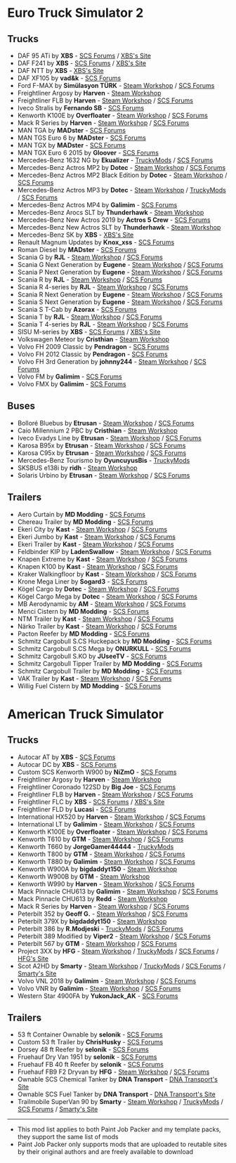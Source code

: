 # Euro Truck Simulator 2

## Trucks

* DAF 95 ATi by **XBS** - [SCS Forums](https://forum.scssoft.com/viewtopic.php?f=35&t=268236) / [XBS's Site](https://www.xbsmods.tk/ets2)
* DAF F241 by **XBS** - [SCS Forums](https://forum.scssoft.com/viewtopic.php?f=35&t=264917) / [XBS's Site](https://www.xbsmods.tk/ets2)
* DAF NTT by **XBS** - [XBS's Site](https://www.xbsmods.tk/ets2)
* DAF XF105 by **vad&k** - [SCS Forums](https://forum.scssoft.com/viewtopic.php?f=35&t=223465)
* Ford F-MAX by **Simülasyon TÜRK** - [Steam Workshop](https://steamcommunity.com/sharedfiles/filedetails/?id=1915802227) / [SCS Forums](https://forum.scssoft.com/viewtopic.php?f=35&t=274617)
* Freightliner Argosy by **Harven** - [Steam Workshop](https://steamcommunity.com/sharedfiles/filedetails/?id=2131434074)
* Freightliner FLB by **Harven** - [Steam Workshop](https://steamcommunity.com/sharedfiles/filedetails/?id=867655192) / [SCS Forums](https://forum.scssoft.com/viewtopic.php?t=228835)
* Iveco Stralis by **Fernando SB** - [SCS Forums](https://forum.scssoft.com/viewtopic.php?f=35&t=284965)
* Kenworth K100E by **Overfloater** - [Steam Workshop](https://steamcommunity.com/sharedfiles/filedetails/?id=1814887717) / [SCS Forums](https://forum.scssoft.com/viewtopic.php?f=207&t=274886)
* Mack R Series by **Harven** - [Steam Workshop](https://steamcommunity.com/sharedfiles/filedetails/?id=1465115042) / [SCS Forums](https://forum.scssoft.com/viewtopic.php?f=207&t=256935)
* MAN TGA by **MADster** - [SCS Forums](https://forum.scssoft.com/viewtopic.php?f=35&t=196526)
* MAN TGS Euro 6 by **MADster** - [SCS Forums](https://forum.scssoft.com/viewtopic.php?f=35&t=166544)
* MAN TGX by **MADster** - [SCS Forums](https://forum.scssoft.com/viewtopic.php?f=35&t=177409)
* MAN TGX Euro 6 2015 by **Gloover** - [SCS Forums](https://forum.scssoft.com/viewtopic.php?f=35&t=296252)
* Mercedes-Benz 1632 NG by **Ekualizer** - [TruckyMods](https://truckymods.io/euro-truck-simulator-2/trucks/mercedes-1632-ng) / [SCS Forums](https://forum.scssoft.com/viewtopic.php?f=35&t=305955)
* Mercedes-Benz Actros MP2 by **Dotec** - [Steam Workshop](https://steamcommunity.com/sharedfiles/filedetails/?id=2333621047) / [SCS Forums](https://forum.scssoft.com/viewtopic.php?f=35&t=289988)
* Mercedes-Benz Actros MP2 Black Edition by **Dotec** - [Steam Workshop](https://steamcommunity.com/sharedfiles/filedetails/?id=2335508587) / [SCS Forums](https://forum.scssoft.com/viewtopic.php?f=35&t=285438)
* Mercedes-Benz Actros MP3 by **Dotec** - [Steam Workshop](https://steamcommunity.com/sharedfiles/filedetails/?id=2462431555) / [TruckyMods](https://truckymods.io/euro-truck-simulator-2/trucks/mercedes-benz-actros-mp3) / [SCS Forums](https://forum.scssoft.com/viewtopic.php?f=35&t=294253)
* Mercedes-Benz Actros MP4 by **Galimim** - [SCS Forums](https://forum.scssoft.com/viewtopic.php?f=35&t=276682)
* Mercedes-Benz Arocs SLT by **Thunderhawk** - [Steam Workshop](https://steamcommunity.com/sharedfiles/filedetails/?id=741673588)
* Mercedes-Benz New Actros 2019 by **Actros 5 Crew** - [SCS Forums](https://forum.scssoft.com/viewtopic.php?f=35&t=287117)
* Mercedes-Benz New Actros SLT by **Thunderhawk** - [Steam Workshop](https://steamcommunity.com/sharedfiles/filedetails/?id=741673588)
* Mercedes-Benz SK by **XBS** - [XBS's Site](https://www.xbsmods.tk/ets2)
* Renault Magnum Updates by **Knox_xss** - [SCS Forums](https://forum.scssoft.com/viewtopic.php?f=35&t=194202)
* Roman Diesel by **MADster** - [SCS Forums](https://forum.scssoft.com/viewtopic.php?f=35&t=293953)
* Scania G by **RJL** - [Steam Workshop](https://steamcommunity.com/sharedfiles/filedetails/?id=2466514780) / [SCS Forums](https://forum.scssoft.com/viewtopic.php?f=35&t=299475)
* Scania G Next Generation by **Eugene** - [Steam Workshop](https://steamcommunity.com/sharedfiles/filedetails/?id=1764268887) / [SCS Forums](https://forum.scssoft.com/viewtopic.php?f=35&t=247941)
* Scania P Next Generation by **Eugene** - [Steam Workshop](https://steamcommunity.com/sharedfiles/filedetails/?id=1764268887) / [SCS Forums](https://forum.scssoft.com/viewtopic.php?f=35&t=247941)
* Scania R by **RJL** - [Steam Workshop](https://steamcommunity.com/sharedfiles/filedetails/?id=2466514780) / [SCS Forums](https://forum.scssoft.com/viewtopic.php?f=35&t=299473)
* Scania R 4-series by **RJL** - [Steam Workshop](https://steamcommunity.com/sharedfiles/filedetails/?id=2466514780) / [SCS Forums](https://forum.scssoft.com/viewtopic.php?f=35&t=299475)
* Scania R Next Generation by **Eugene** - [Steam Workshop](https://steamcommunity.com/sharedfiles/filedetails/?id=1764268887) / [SCS Forums](https://forum.scssoft.com/viewtopic.php?f=35&t=247941)
* Scania S Next Generation by **Eugene** - [Steam Workshop](https://steamcommunity.com/sharedfiles/filedetails/?id=1764268887) / [SCS Forums](https://forum.scssoft.com/viewtopic.php?f=35&t=247941)
* Scania S T-Cab by **Azorax** - [SCS Forums](https://forum.scssoft.com/viewtopic.php?f=35&t=294695)
* Scania T by **RJL** - [Steam Workshop](https://steamcommunity.com/sharedfiles/filedetails/?id=2466522174) / [SCS Forums](https://forum.scssoft.com/viewtopic.php?f=35&t=299474)
* Scania T 4-series by **RJL** - [Steam Workshop](https://steamcommunity.com/sharedfiles/filedetails/?id=2466522174) / [SCS Forums](https://forum.scssoft.com/viewtopic.php?f=35&t=299475)
* SISU M-series by **XBS** - [SCS Forums](https://forum.scssoft.com/viewtopic.php?f=35&t=257924) / [XBS's Site](https://www.xbsmods.tk/ets2)
* Volkswagen Meteor by **Cristhian** - [Steam Workshop](https://steamcommunity.com/sharedfiles/filedetails/?id=2232719369)
* Volvo FH 2009 Classic by **Pendragon** - [SCS Forums](https://forum.scssoft.com/viewtopic.php?f=35&t=197804)
* Volvo FH 2012 Classic by **Pendragon** - [SCS Forums](https://forum.scssoft.com/viewtopic.php?f=35&t=197804)
* Volvo FH 3rd Generation by **johnny244** - [Steam Workshop](https://steamcommunity.com/sharedfiles/filedetails/?id=2355498395) / [SCS Forums](https://forum.scssoft.com/viewtopic.php?f=35&t=290872)
* Volvo FM by **Galimim** - [SCS Forums](https://forum.scssoft.com/viewtopic.php?f=35&t=278044)
* Volvo FMX by **Galimim** - [SCS Forums](https://forum.scssoft.com/viewtopic.php?f=35&t=278044)

## Buses

* Bolloré Bluebus by **Etrusan** - [Steam Workshop](https://steamcommunity.com/sharedfiles/filedetails/?id=2411589278) / [SCS Forums](https://forum.scssoft.com/viewtopic.php?f=35&t=293498)
* Caio Millennium 2 PBC by **Cristhian** - [Steam Workshop](https://steamcommunity.com/sharedfiles/filedetails/?id=1601416070)
* Iveco Evadys Line by **Etrusan** - [Steam Workshop](https://steamcommunity.com/sharedfiles/filedetails/?id=1986485167) / [SCS Forums](https://forum.scssoft.com/viewtopic.php?f=35&t=291295)
* Karosa B95x by **Etrusan** - [Steam Workshop](https://steamcommunity.com/sharedfiles/filedetails/?id=2059274297) / [SCS Forums](https://forum.scssoft.com/viewtopic.php?f=35&t=291294)
* Karosa C95x by **Etrusan** - [Steam Workshop](https://steamcommunity.com/sharedfiles/filedetails/?id=2059274297) / [SCS Forums](https://forum.scssoft.com/viewtopic.php?f=35&t=291294)
* Mercedes-Benz Tourismo by **OyuncuyusBis** - [TruckyMods](https://truckymods.io/euro-truck-simulator-2/bus/mb-new-tourismo-2018)
* SKSBUS e138i by **ridh** - [Steam Workshop](https://steamcommunity.com/sharedfiles/filedetails/?id=2562917080)
* Solaris Urbino by **Etrusan** - [Steam Workshop](https://steamcommunity.com/sharedfiles/filedetails/?id=1893063436) / [SCS Forums](https://forum.scssoft.com/viewtopic.php?f=35&t=291296)

## Trailers

* Aero Curtain by **MD Modding** - [SCS Forums](https://forum.scssoft.com/viewtopic.php?f=36&t=259222)
* Chereau Trailer by **MD Modding** - [SCS Forums](https://forum.scssoft.com/viewtopic.php?f=36&t=259133)
* Ekeri City by **Kast** - [Steam Workshop](https://steamcommunity.com/sharedfiles/filedetails/?id=1430605250) / [SCS Forums](https://forum.scssoft.com/viewtopic.php?f=36&t=251460)
* Ekeri Jumbo by **Kast** - [Steam Workshop](https://steamcommunity.com/sharedfiles/filedetails/?id=1430605250) / [SCS Forums](https://forum.scssoft.com/viewtopic.php?f=36&t=251460)
* Ekeri Trailer by **Kast** - [Steam Workshop](https://steamcommunity.com/sharedfiles/filedetails/?id=1430605250) / [SCS Forums](https://forum.scssoft.com/viewtopic.php?f=36&t=251460)
* Feldbinder KIP by **LadenSwallow** - [Steam Workshop](https://steamcommunity.com/sharedfiles/filedetails/?id=1958469898) / [SCS Forums](https://forum.scssoft.com/viewtopic.php?f=36&t=279245)
* Knapen Extreme by **Kast** - [Steam Workshop](https://steamcommunity.com/sharedfiles/filedetails/?id=1709544505) / [SCS Forums](https://forum.scssoft.com/viewtopic.php?f=36&t=270442)
* Knapen K100 by **Kast** - [Steam Workshop](https://steamcommunity.com/sharedfiles/filedetails/?id=1709544505) / [SCS Forums](https://forum.scssoft.com/viewtopic.php?f=36&t=270442)
* Kraker Walkingfloor by **Kast** - [Steam Workshop](https://steamcommunity.com/sharedfiles/filedetails/?id=1431285928) / [SCS Forums](https://forum.scssoft.com/viewtopic.php?f=36&t=233975)
* Krone Mega Liner by **Sogard3** - [SCS Forums](https://forum.scssoft.com/viewtopic.php?f=36&t=260235)
* Kögel Cargo by **Dotec** - [Steam Workshop](https://steamcommunity.com/sharedfiles/filedetails/?id=2617651195) / [SCS Forums](https://forum.scssoft.com/viewtopic.php?f=36&t=303068)
* Kögel Cargo Mega by **Dotec** - [Steam Workshop](https://steamcommunity.com/sharedfiles/filedetails/?id=2617651195) / [SCS Forums](https://forum.scssoft.com/viewtopic.php?f=36&t=303068)
* MB Aerodynamic by **AM** - [Steam Workshop](https://steamcommunity.com/sharedfiles/filedetails/?id=2091516269) / [SCS Forums](https://forum.scssoft.com/viewtopic.php?f=36&t=268003)
* Menci Cistern by **MD Modding** - [SCS Forums](https://forum.scssoft.com/viewtopic.php?f=36&t=260010)
* NTM Trailer by **Kast** - [Steam Workshop](https://steamcommunity.com/sharedfiles/filedetails/?id=1431253303) / [SCS Forums](https://forum.scssoft.com/viewtopic.php?f=36&t=250206)
* Närko Trailer by **Kast** - [Steam Workshop](https://steamcommunity.com/sharedfiles/filedetails/?id=2100157424) / [SCS Forums](https://forum.scssoft.com/viewtopic.php?f=36&t=285206)
* Pacton Reefer by **MD Modding** - [SCS Forums](https://forum.scssoft.com/viewtopic.php?f=36&t=270164)
* Schmitz Cargobull S.CS Huckepack by **MD Modding** - [SCS Forums](https://forum.scssoft.com/viewtopic.php?f=36&t=231396)
* Schmitz Cargobull S.CS Mega by **ONURKULL** - [SCS Forums](https://forum.scssoft.com/viewtopic.php?f=36&t=293677)
* Schmitz Cargobull S.KO by **JUseeTV** - [SCS Forums](https://forum.scssoft.com/viewtopic.php?f=36&t=294962)
* Schmitz Cargobull Tipper Trailer by **MD Modding** - [SCS Forums](https://forum.scssoft.com/viewtopic.php?f=36&t=252290)
* Schmitz Cargobull Trailer by **MD Modding** - [SCS Forums](https://forum.scssoft.com/viewtopic.php?f=36&t=252193)
* VAK Trailer by **Kast** - [Steam Workshop](https://steamcommunity.com/sharedfiles/filedetails/?id=1443578012) / [SCS Forums](https://forum.scssoft.com/viewtopic.php?f=36&t=256559)
* Willig Fuel Cistern by **MD Modding** - [SCS Forums](https://forum.scssoft.com/viewtopic.php?f=36&t=270307)

# American Truck Simulator 

## Trucks

* Autocar AT by **XBS** - [SCS Forums](https://forum.scssoft.com/viewtopic.php?f=207&t=275163)
* Autocar DC by **XBS** - [SCS Forums](https://forum.scssoft.com/viewtopic.php?f=207&t=275163)
* Custom SCS Kenworth W900 by **NiZmO** - [SCS Forums](https://steamcommunity.com/sharedfiles/filedetails/?id=2448009922)
* Freightliner Argosy by **Harven** - [Steam Workshop](https://steamcommunity.com/sharedfiles/filedetails/?id=2113006265)
* Freightliner Coronado 122SD by **Big Joe** - [SCS Forums](https://forum.scssoft.com/viewtopic.php?f=207&t=285445)
* Freightliner FLB by **Harven** - [Steam Workshop](https://steamcommunity.com/sharedfiles/filedetails/?id=867643690) / [SCS Forums](https://forum.scssoft.com/viewtopic.php?f=207&t=228835)
* Freightliner FLC by **XBS** - [SCS Forums](https://forum.scssoft.com/viewtopic.php?f=207&t=282638) / [XBS's Site](https://www.xbsmods.tk/ats)
* Freightliner FLD by **Lucasi** - [SCS Forums](https://forum.scssoft.com/viewtopic.php?f=207&t=288179)
* International HX520 by **Harven** - [Steam Workshop](https://steamcommunity.com/sharedfiles/filedetails/?id=2559065735) / [SCS Forums](https://forum.scssoft.com/viewtopic.php?f=207&t=302587)
* International LT by **Galimim** - [Steam Workshop](https://steamcommunity.com/sharedfiles/filedetails/?id=1832865824) / [SCS Forums](https://forum.scssoft.com/viewtopic.php?f=207&t=272906)
* Kenworth K100E by **Overfloater** - [Steam Workshop](https://steamcommunity.com/sharedfiles/filedetails/?id=1815959194) / [SCS Forums](https://forum.scssoft.com/viewtopic.php?f=207&t=274886)
* Kenworth T610 by **GTM** - [Steam Workshop](https://steamcommunity.com/sharedfiles/filedetails/?id=1305493186) / [SCS Forums](https://forum.scssoft.com/viewtopic.php?f=207&t=250790)
* Kenworth T660 by **JorgeGamer44444** - [TruckyMods](https://truckymods.io/american-truck-simulator/trucks/kenworth-t660-2009)
* Kenworth T800 by **GTM** - [Steam Workshop](https://steamcommunity.com/sharedfiles/filedetails/?id=1387205658) / [SCS Forums](https://forum.scssoft.com/viewtopic.php?f=207&t=254804)
* Kenworth T880 by **Galimim** - [Steam Workshop](https://steamcommunity.com/sharedfiles/filedetails/?id=1896118879) / [SCS Forums](https://forum.scssoft.com/viewtopic.php?f=207&t=261407)
* Kenworth W900A by **bigdaddyt150** - [Steam Workshop](https://steamcommunity.com/sharedfiles/filedetails/?id=2032655017)
* Kenworth W900B by **GTM** - [Steam Workshop](https://steamcommunity.com/sharedfiles/filedetails/?id=1378683697)
* Kenworth W990 by **Harven** - [Steam Workshop](https://steamcommunity.com/sharedfiles/filedetails/?id=1781104022) / [SCS Forums](https://forum.scssoft.com/viewtopic.php?f=207&t=274473)
* Mack Pinnacle CHU613 by **Galimim** - [Steam Workshop](https://steamcommunity.com/sharedfiles/filedetails/?id=2288125958) / [SCS Forums](https://forum.scssoft.com/viewtopic.php?f=207&t=265785)
* Mack Pinnacle CHU613 by **Redd** - [Steam Workshop](https://steamcommunity.com/workshop/filedetails/?id=1943894280)
* Mack R Series by **Harven** - [Steam Workshop](https://steamcommunity.com/sharedfiles/filedetails/?id=1463066263) / [SCS Forums](https://forum.scssoft.com/viewtopic.php?f=207&t=256935)
* Peterbilt 352 by **Geoff G.** - [Steam Workshop](https://steamcommunity.com/sharedfiles/filedetails/?id=2435980341) / [SCS Forums](https://forum.scssoft.com/viewtopic.php?f=207&t=282929)
* Peterbilt 379X by **bigdaddyt150** - [Steam Workshop](https://steamcommunity.com/sharedfiles/filedetails/?id=2032768269)
* Peterbilt 386 by **R.Modjeski** - [TruckyMods](https://truckymods.io/american-truck-simulator/trucks/peterbilt-386) / [SCS Forums](https://forum.scssoft.com/viewtopic.php?f=207&t=284614)
* Peterbilt 389 Modified by **Viper2** - [Steam Workshop](https://steamcommunity.com/sharedfiles/filedetails/?id=724654784) / [SCS Forums](https://forum.scssoft.com/viewtopic.php?f=207&t=200096)
* Peterbilt 567 by **GTM** - [Steam Workshop](https://steamcommunity.com/sharedfiles/filedetails/?id=1410475763) / [SCS Forums](https://forum.scssoft.com/viewtopic.php?f=207&t=255232)
* Project 3XX by **HFG** - [Steam Workshop](https://steamcommunity.com/sharedfiles/filedetails/?id=1835092596) / [TruckyMods](https://truckymods.io/american-truck-simulator/trucks/project-3xx) / [SCS Forums](https://forum.scssoft.com/viewtopic.php?f=207&t=256189) / [HFG's Site](https://halffastgaming.wixsite.com/halffast/downloads)
* Scot A2HD by **Smarty** - [Steam Workshop](https://steamcommunity.com/sharedfiles/filedetails/?id=661658019) / [TruckyMods](https://truckymods.io/american-truck-simulator/trucks/scr-scot-a2hd-v2) / [SCS Forums](https://forum.scssoft.com/viewtopic.php?f=207&t=201612) / [Smarty's Site](https://scr-rigs.com/index.php?act=ats_trk&p=1&dlid=262)
* Volvo VNL 2018 by **Galimim** - [Steam Workshop](https://steamcommunity.com/sharedfiles/filedetails/?id=1832939055) / [SCS Forums](https://forum.scssoft.com/viewtopic.php?f=207&t=256560)
* Volvo VNR by **Galimim** - [Steam Workshop](https://steamcommunity.com/sharedfiles/filedetails/?id=1833428947) / [SCS Forums](https://forum.scssoft.com/viewtopic.php?f=207&t=256338)
* Western Star 4900FA by **YukonJack_AK** - [SCS Forums](https://forum.scssoft.com/viewtopic.php?f=207&t=282025)

## Trailers

* 53 ft Container Ownable by **selonik** - [SCS Forums](https://forum.scssoft.com/viewtopic.php?f=208&t=268432)
* Custom 53 ft Trailer by **ChrisHusky** - [SCS Forums](https://forum.scssoft.com/viewtopic.php?f=208&t=260285)
* Dorsey 48 ft Reefer by **selonik** - [SCS Forums](https://forum.scssoft.com/viewtopic.php?f=208&t=291506)
* Fruehauf Dry Van 1951 by **selonik** - [SCS Forums](https://forum.scssoft.com/viewtopic.php?f=208&t=282617)
* Fruehauf FB 40 ft Reefer by **selonik** - [SCS Forums](https://forum.scssoft.com/viewtopic.php?f=208&t=282742)
* Fruehauf FB9 F2 Dryvan by **HFG** - [Steam Workshop](https://steamcommunity.com/sharedfiles/filedetails/?id=2224171226) / [SCS Forums](https://forum.scssoft.com/viewtopic.php?f=208&t=289490)
* Ownable SCS Chemical Tanker by **DNA Transport** - [DNA Transport's Site](https://www.facebook.com/dnatransportats/posts/357706905678131)
* Ownable SCS Fuel Tanker by **DNA Transport** - [DNA Transport's Site](https://www.facebook.com/dnatransportats/posts/357706905678131)
* Trailmobile SuperVan 90 by **Smarty** - [Steam Workshop](https://steamcommunity.com/sharedfiles/filedetails/?id=1165035373) / [TruckyMods](https://truckymods.io/american-truck-simulator/trailers/scr-trailmobile-supervan-90) / [SCS Forums](https://forum.scssoft.com/viewtopic.php?f=208&t=237570) / [Smarty's Site](https://scr-rigs.com/index.php?act=ats_trl)

---

* This mod list applies to both Paint Job Packer and my template packs, they support the same list of mods
* Paint Job Packer only supports mods that are uploaded to reutable sites by their original authors and are freely available to download